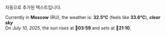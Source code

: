 
자동으로 추가된 텍스트입니다.

<!--START_SECTION:weather:moscow-->
Currently in **Moscow** (RU), the weather is: **32.5°C** (feels like **33.6°C**), ***clear sky***<br/>
On *July 10, 2025*, the *sun rises* at 🌅**03:59** and *sets* at 🌇**21:10**.
<!--END_SECTION:weather-->
